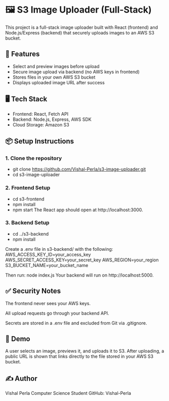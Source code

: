 # 🖼️ S3 Image Uploader (Full-Stack)

This project is a full-stack image uploader built with React (frontend) and Node.js/Express (backend) that securely uploads images to an AWS S3 bucket.

## 🚀 Features

- Select and preview images before upload  
- Secure image upload via backend (no AWS keys in frontend)  
- Stores files in your own AWS S3 bucket  
- Displays uploaded image URL after success  

## 🖥️ Tech Stack

- Frontend: React, Fetch API  
- Backend: Node.js, Express, AWS SDK  
- Cloud Storage: Amazon S3  

## 📦 Setup Instructions

### 1. Clone the repository

- git clone https://github.com/Vishal-Perla/s3-image-uploader.git
- cd s3-image-uploader

### 2. Frontend Setup

- cd s3-frontend
- npm install
- npm start
The React app should open at http://localhost:3000.

### 3. Backend Setup

- cd ../s3-backend
- npm install

Create a .env file in s3-backend/ with the following:
AWS_ACCESS_KEY_ID=your_access_key
AWS_SECRET_ACCESS_KEY=your_secret_key
AWS_REGION=your_region
S3_BUCKET_NAME=your_bucket_name

Then run:
node index.js
Your backend will run on http://localhost:5000.


## ✅ Security Notes

The frontend never sees your AWS keys.

All upload requests go through your backend API.

Secrets are stored in a .env file and excluded from Git via .gitignore.


## 📸 Demo

A user selects an image, previews it, and uploads it to S3. After uploading, a public URL is shown that links directly to the file stored in your AWS S3 bucket.


## ✍️ Author
Vishal Perla
Computer Science Student
GitHub: Vishal-Perla
